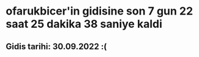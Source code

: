 # ofarukbicer'in gidisine son 7 gun 22 saat 25 dakika 38 saniye kaldi

## Gidis tarihi: 30.09.2022 :(